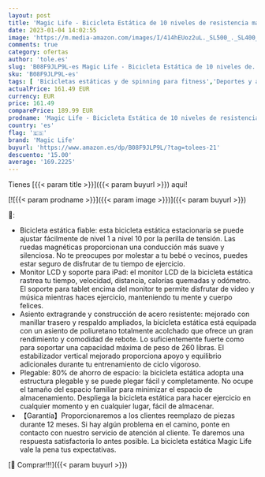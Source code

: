 ```yaml
---
layout: post
title: 'Magic Life - Bicicleta Estática de 10 niveles de resistencia magnética ajustable  plegable y silenciosa  con banda de resistencia de brazos  pantalla LCD  utilizada para bicicleta de entrenamiento aeróbico en casa'
date: 2023-01-04 14:02:55
image: 'https://m.media-amazon.com/images/I/414hEUoz2uL._SL500_._SL400_.jpg'
comments: true
category: ofertas
author: 'tole.es'
slug: 'B08F9JLP9L-es Magic Life - Bicicleta Estática de 10 niveles de...'
sku: 'B08F9JLP9L-es'
tags: [ 'Bicicletas estáticas y de spinning para fitness','Deportes y aire libre','Fitness y ejercicio','Máquinas de cardio para fitness','bicicleta','magic life','🇪🇸', ]
actualPrice: 161.49 EUR
currency: EUR
price: 161.49
comparePrice: 189.99 EUR
prodname: 'Magic Life - Bicicleta Estática de 10 niveles de resistencia magnética ajustable  plegable y silenciosa  con banda de resistencia de brazos  pantalla LCD  utilizada para bicicleta de entrenamiento aeróbico en casa'
country: 'es'
flag: '🇪🇸'
brand: 'Magic Life'
buyurl: 'https://www.amazon.es/dp/B08F9JLP9L/?tag=tolees-21'
descuento: '15.00'
average: '169.2225'
---
```


Tienes [{{< param title >}}]({{< param buyurl >}}) aqui!

[![{{< param prodname >}}]({{< param image >}})]({{< param buyurl >}})

🔎:

- Bicicleta estática fiable: esta bicicleta estática estacionaria se puede ajustar fácilmente de nivel 1 a nivel 10 por la perilla de tensión. Las ruedas magnéticas proporcionan una conducción más suave y silenciosa. No te preocupes por molestar a tu bebé o vecinos, puedes estar seguro de disfrutar de tu tiempo de ejercicio.
- Monitor LCD y soporte para iPad: el monitor LCD de la bicicleta estática rastrea tu tiempo, velocidad, distancia, calorías quemadas y odómetro. El soporte para tablet encima del monitor te permite disfrutar de video y música mientras haces ejercicio, manteniendo tu mente y cuerpo felices.
- Asiento extragrande y construcción de acero resistente: mejorado con manillar trasero y respaldo ampliados, la bicicleta estática está equipada con un asiento de poliuretano totalmente acolchado que ofrece un gran rendimiento y comodidad de rebote. Lo suficientemente fuerte como para soportar una capacidad máxima de peso de 260 libras. El estabilizador vertical mejorado proporciona apoyo y equilibrio adicionales durante tu entrenamiento de ciclo vigoroso.
- Plegable: 80% de ahorro de espacio: la bicicleta estática adopta una estructura plegable y se puede plegar fácil y completamente. No ocupe el tamaño del espacio familiar para minimizar el espacio de almacenamiento. Despliega la bicicleta estática para hacer ejercicio en cualquier momento y en cualquier lugar, fácil de almacenar.
- 【Garantía】Proporcionaremos a los clientes reemplazo de piezas durante 12 meses. Si hay algún problema en el camino, ponte en contacto con nuestro servicio de atención al cliente. Te daremos una respuesta satisfactoria lo antes posible. La bicicleta estática Magic Life vale la pena tus expectativas.

[🛒 Comprar!!!]({{< param buyurl >}})
